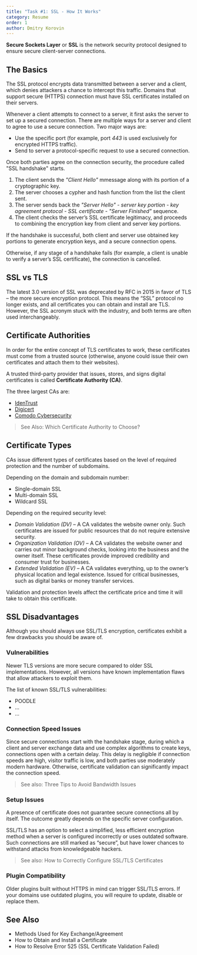 ```yaml
---
title: "Task #1: SSL - How It Works"
category: Resume
order: 1
author: Dmitry Korovin
---
```


**Secure Sockets Layer** or **SSL** is the network security protocol designed to ensure secure client-server connections.

## The Basics

The SSL protocol encrypts data transmitted between a server and a client, which denies attackers a chance to intercept this traffic.
Domains that support secure (HTTPS) connection must have SSL certificates installed on their servers.

Whenever a client attempts to connect to a server, it first asks the server to set up a secured connection.
There are multiple ways for a server and client to agree to use a secure connection. Two major ways are:

* Use the specific port (for example, port _443_ is used exclusively for encrypted HTTPS traffic). 
* Send to server a protocol-specific request to use a secured connection.

Once both parties agree on the connection security, the procedure called "SSL handshake" starts. 

1. The client sends the _"Client Hello"_ mmessage along with its portion of a cryptographic key.
2. The server chooses a cypher and hash function from the list the client sent. 
3. The server sends back the _"Server Hello" - server key portion - key agreement protocol - SSL certificate - "Server Finished"_ sequence. 
4. The client checks the server’s SSL certificate legitimacy, and proceeds to combining the encryption key from client and server key portions. 

If the handshake is successful, both client and server use obtained key portions to generate encryption keys, and a secure connection opens.

Otherwise, if any stage of a handshake fails (for example, a client is unable to verify a server’s SSL certificate), the connection is cancelled.

## SSL vs TLS

The latest 3.0 version of SSL was deprecated by RFC in 2015 in favor of TLS – the more secure encryption protocol.
This means the “SSL” protocol no longer exists, and all certificates you can obtain and install are TLS.
However, the SSL acronym stuck with the industry, and both terms are often used interchangeably. 

## Certificate Authorities

In order for the entire concept of TLS certificates to work, these certificates must come from a trusted source (otherwise, anyone could issue their own certificates and attach them to their websites). 

A trusted third-party provider that issues, stores, and signs digital certificates is called **Certificate Authority (CA)**. 

The three largest CAs are:

* [IdenTrust](https://www.identrust.com/)
* [Digicert](https://www.digicert.com/)
* [Comodo Cybersecurity](https://www.comodo.com/)

> See Also: Which Certificate Authority to Choose?

## Certificate Types

CAs issue different types of certificates based on the level of required protection and the number of subdomains.

Depending on the domain and subdomain number:

* Single-domain SSL
* Multi-domain SSL
* Wildcard SSL

Depending on the required security level:

* _Domain Validation (DV)_ – A CA validates the website owner only. Such certificates are issued for public resources that do not require extensive security.
* _Organization Validation (OV)_ – A CA validates the website owner and carries out minor background checks, looking into the business and the owner itself. These certificates provide improved credibility and consumer trust for businesses.
* _Extended Validation (EV)_ – A CA validates everything, up to the owner’s physical location and legal existence. Issued for critical businesses, such as digital banks or money transfer services.

Validation and protection levels affect the certificate price and time it will take to obtain this certificate. 


## SSL Disadvantages

Although you should always use SSL/TLS encryption, certificates exhibit a few drawbacks you should be aware of. 

### Vulnerabilities

Newer TLS versions are more secure compared to older SSL implementations. However, all versions have known implementation flaws that allow attackers to exploit them.

The list of known SSL/TLS vulnerabilities:

* POODLE
* ...
* ...

### Connection Speed Issues

Since secure connections start with the handshake stage, during which a client and server exchange data and use complex algorithms to create keys, connections open with a certain delay.
This delay is negligible if connection speeds are high, visitor traffic is low, and both parties use moderately modern hardware.
Otherwise, certificate validation can significantly impact the connection speed. 


> See also: Three Tips to Avoid Bandwidth Issues

### Setup Issues

A presence of certificate does not guarantee secure connections all by itself. The outcome greatly depends on the specific server configuration.

SSL/TLS has an option to select a simplified, less efficient encryption method when a server is configured incorrectly or uses outdated software.
Such connections are still marked as “secure”, but have lower chances to withstand attacks from knowledgeable hackers. 

> See also: How to Correctly Configure SSL/TLS Certificates

### Plugin Compatibility

Older plugins built without HTTPS in mind can trigger SSL/TLS errors. If your domains use outdated plugins, you will require to update, disable or replace them. 

## See Also

* Methods Used for Key Exchange/Agreement
* How to Obtain and Install a Certificate
* How to Resolve Error 525 (SSL Certificate Validation Failed)
